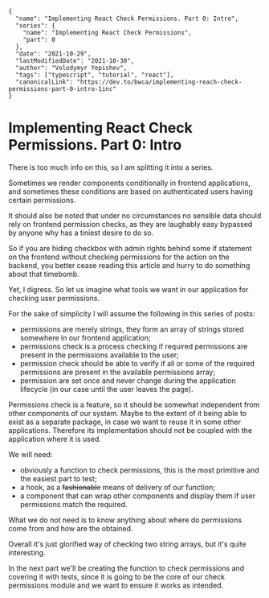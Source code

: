 ```ic-metadata
{
  "name": "Implementing React Check Permissions. Part 0: Intro",
  "series": {
    "name": "Implementing React Check Permissions",
    "part": 0
  },
  "date": "2021-10-29",
  "lastModifiedDate": "2021-10-30",
  "author": "Volodymyr Yepishev",
  "tags": ["typescript", "tutorial", "react"],
  "canonicalLink": "https://dev.to/bwca/implementing-reach-check-permissions-part-0-intro-1inc"
}
```

# Implementing React Check Permissions. Part 0: Intro

There is too much info on this, so I am splitting it into a series.

Sometimes we render components conditionally in frontend applications, and sometimes these conditions are based on authenticated users having certain permissions.

It should also be noted that under no circumstances no sensible data should rely on frontend permission checks, as they are laughably easy bypassed by anyone why has a tiniest desire to do so.

So if you are hiding checkbox with admin rights behind some if statement on the frontend without checking permissions for the action on the backend, you better cease reading this article and hurry to do something about that timebomb.

Yet, I digress. So let us imagine what tools we want in our application for checking user permissions.

For the sake of simplicity I will assume the following in this series of posts:

- permissions are merely strings, they form an array of strings stored somewhere in our frontend application;
- permissions check is a process checking if required permissions are present in the permissions available to the user;
- permission check should be able to verify if all or some of the required permissions are present in the available permissions array;
- permission are set once and never change during the application lifecycle (in our case until the user leaves the page).

Permissions check is a feature, so it should be somewhat independent from other components of our system. Maybe to the extent of it being able to exist as a separate package, in case we want to reuse it in some other applications. Therefore its implementation should not be coupled with the application where it is used.

We will need:

- obviously a function to check permissions, this is the most primitive and the easiest part to test;
- a hook, as a ~~fashionable~~ means of delivery of our function;
- a component that can wrap other components and display them if user permissions match the required.

What we do not need is to know anything about where do permissions come from and how are the obtained.

Overall it's just glorified way of checking two string arrays, but it's quite interesting.

In the next part we'll be creating the function to check permissions and covering it with tests, since it is going to be the core of our check permissions module and we want to ensure it works as intended.

